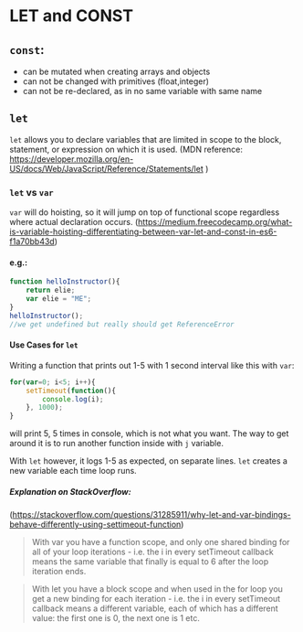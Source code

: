 # LET and CONST
## ```const```:
 - can be mutated when creating arrays and objects
 - can not be changed with primitives (float,integer)
 - can not be re-declared, as in no same variable with same name
## ```let```
```let``` allows you to declare variables that are limited in scope to the block, statement, or expression on which it is used. (MDN reference: https://developer.mozilla.org/en-US/docs/Web/JavaScript/Reference/Statements/let )
### ```let``` vs ```var```
```var``` will do hoisting, so it will jump on top of functional scope regardless where actual declaration occurs. (https://medium.freecodecamp.org/what-is-variable-hoisting-differentiating-between-var-let-and-const-in-es6-f1a70bb43d)
#### e.g.:
```javascript
function helloInstructor(){
    return elie;
    var elie = "ME";
}
helloInstructor(); 
//we get undefined but really should get ReferenceError
```
#### Use Cases for ```let```
Writing a function that prints out 1-5 with 1 second interval like this with ```var```:
```javascript
for(var=0; i<5; i++){
    setTimeout(function(){
        console.log(i);
    }, 1000);
}
```
will print 5, 5 times in console, which is not what you want. The way to get around it is to run another function inside with ```j``` variable.

With ```let``` however, it logs 1-5 as expected, on separate lines. ```let``` creates a new variable each time loop runs.

##### Explanation on StackOverflow: 
(https://stackoverflow.com/questions/31285911/why-let-and-var-bindings-behave-differently-using-settimeout-function)

>With var you have a function scope, and only one shared binding for all of your loop iterations - i.e. the i in every setTimeout callback means the same variable that finally is equal to 6 after the loop iteration ends.

>With let you have a block scope and when used in the for loop you get a new binding for each iteration - i.e. the i in every setTimeout callback means a different variable, each of which has a different value: the first one is 0, the next one is 1 etc.


